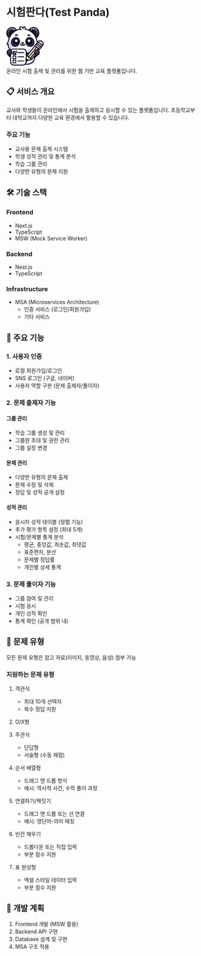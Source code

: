 # 시험판다(Test Panda)
<img src="logo.png" width="100" alt="로고"> <br/>
온라인 시험 출제 및 관리를 위한 웹 기반 교육 플랫폼입니다.

## 📋 서비스 개요

교사와 학생들이 온라인에서 시험을 출제하고 응시할 수 있는 플랫폼입니다. 초등학교부터 대학교까지 다양한 교육 환경에서 활용할 수 있습니다.

### 주요 기능
- 교사용 문제 출제 시스템
- 학생 성적 관리 및 통계 분석
- 학습 그룹 관리
- 다양한 유형의 문제 지원

## 🛠 기술 스택

### Frontend
- Next.js
- TypeScript
- MSW (Mock Service Worker)

### Backend
- Nest.js
- TypeScript

### Infrastructure
- MSA (Microservices Architecture)
    - 인증 서비스 (로그인/회원가입)
    - 기타 서비스

## 🎯 주요 기능

### 1. 사용자 인증
- 로컬 회원가입/로그인
- SNS 로그인 (구글, 네이버)
- 사용자 역할 구분 (문제 출제자/풀이자)

### 2. 문제 출제자 기능

#### 그룹 관리
- 학습 그룹 생성 및 관리
- 그룹원 초대 및 권한 관리
- 그룹 설정 변경

#### 문제 관리
- 다양한 유형의 문제 출제
- 문제 수정 및 삭제
- 정답 및 성적 공개 설정

#### 성적 관리
- 응시자 성적 테이블 (정렬 기능)
- 추가 평가 항목 설정 (최대 5개)
- 시험/문제별 통계 분석
    - 평균, 중앙값, 최솟값, 최댓값
    - 표준편차, 분산
    - 문제별 정답률
    - 개인별 상세 통계

### 3. 문제 풀이자 기능
- 그룹 참여 및 관리
- 시험 응시
- 개인 성적 확인
- 통계 확인 (공개 범위 내)

## 📝 문제 유형

모든 문제 유형은 참고 자료(이미지, 동영상, 음성) 첨부 가능

### 지원하는 문제 유형
1. 객관식
    - 최대 10개 선택지
    - 복수 정답 지원

2. O/X형

3. 주관식
    - 단답형
    - 서술형 (수동 채점)

4. 순서 배열형
    - 드래그 앤 드롭 방식
    - 예시: 역사적 사건, 수학 풀이 과정

5. 연결하기/짝짓기
    - 드래그 앤 드롭 또는 선 연결
    - 예시: 영단어-의미 매칭

6. 빈칸 채우기
    - 드롭다운 또는 직접 입력
    - 부분 점수 지원

7. 표 완성형
    - 엑셀 스타일 데이터 입력
    - 부분 점수 지원

## 🌱 개발 계획
1. Frontend 개발 (MSW 활용)
2. Backend API 구현
3. Database 설계 및 구현
4. MSA 구조 적용